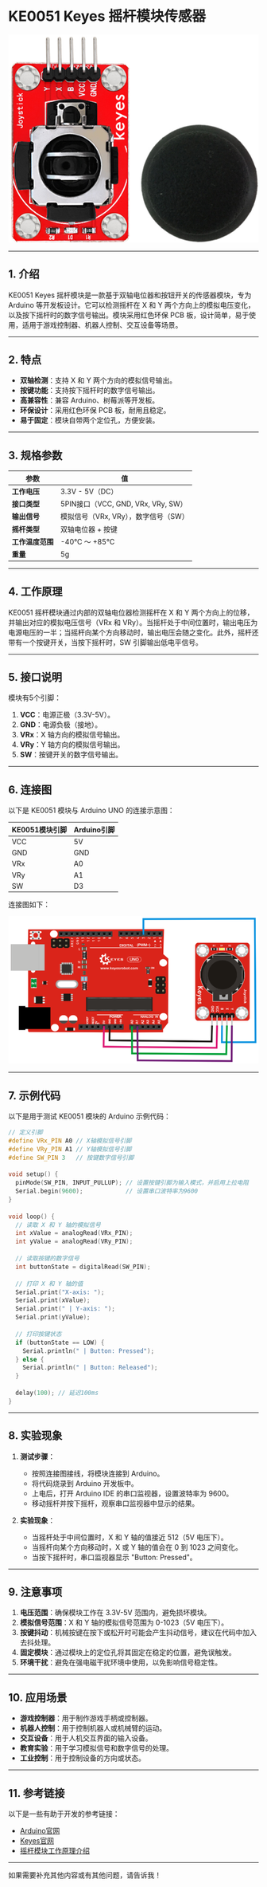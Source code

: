 # KE0051 Keyes 摇杆模块传感器

![image-20250312161230376](media/image-20250312161230376.png)

---

## **1. 介绍**

KE0051 Keyes 摇杆模块是一款基于双轴电位器和按钮开关的传感器模块，专为 Arduino 等开发板设计。它可以检测摇杆在 X 和 Y 两个方向上的模拟电压变化，以及按下摇杆时的数字信号输出。模块采用红色环保 PCB 板，设计简单，易于使用，适用于游戏控制器、机器人控制、交互设备等场景。

---

## **2. 特点**

- **双轴检测**：支持 X 和 Y 两个方向的模拟信号输出。
- **按键功能**：支持按下摇杆时的数字信号输出。
- **高兼容性**：兼容 Arduino、树莓派等开发板。
- **环保设计**：采用红色环保 PCB 板，耐用且稳定。
- **易于固定**：模块自带两个定位孔，方便安装。

---

## **3. 规格参数**

| 参数            | 值                     |
|-----------------|------------------------|
| **工作电压**    | 3.3V - 5V（DC）        |
| **接口类型**    | 5PIN接口（VCC, GND, VRx, VRy, SW） |
| **输出信号**    | 模拟信号（VRx, VRy），数字信号（SW） |
| **摇杆类型**    | 双轴电位器 + 按键      |
| **工作温度范围**| -40℃ ～ +85℃          |
| **重量**        | 5g                     |

---

## **4. 工作原理**

KE0051 摇杆模块通过内部的双轴电位器检测摇杆在 X 和 Y 两个方向上的位移，并输出对应的模拟电压信号（VRx 和 VRy）。当摇杆处于中间位置时，输出电压为电源电压的一半；当摇杆向某个方向移动时，输出电压会随之变化。此外，摇杆还带有一个按键开关，当按下摇杆时，SW 引脚输出低电平信号。

---

## **5. 接口说明**

模块有5个引脚：
1. **VCC**：电源正极（3.3V-5V）。
2. **GND**：电源负极（接地）。
3. **VRx**：X 轴方向的模拟信号输出。
4. **VRy**：Y 轴方向的模拟信号输出。
5. **SW**：按键开关的数字信号输出。

---

## **6. 连接图**

以下是 KE0051 模块与 Arduino UNO 的连接示意图：

| KE0051模块引脚 | Arduino引脚 |
| -------------- | ----------- |
| VCC            | 5V          |
| GND            | GND         |
| VRx            | A0          |
| VRy            | A1          |
| SW             | D3          |

连接图如下：

![image-20250312161245929](media/image-20250312161245929.png)

---

## **7. 示例代码**

以下是用于测试 KE0051 模块的 Arduino 示例代码：

```cpp
// 定义引脚
#define VRx_PIN A0 // X轴模拟信号引脚
#define VRy_PIN A1 // Y轴模拟信号引脚
#define SW_PIN 3   // 按键数字信号引脚

void setup() {
  pinMode(SW_PIN, INPUT_PULLUP); // 设置按键引脚为输入模式，并启用上拉电阻
  Serial.begin(9600);            // 设置串口波特率为9600
}

void loop() {
  // 读取 X 和 Y 轴的模拟信号
  int xValue = analogRead(VRx_PIN);
  int yValue = analogRead(VRy_PIN);

  // 读取按键的数字信号
  int buttonState = digitalRead(SW_PIN);

  // 打印 X 和 Y 轴的值
  Serial.print("X-axis: ");
  Serial.print(xValue);
  Serial.print(" | Y-axis: ");
  Serial.print(yValue);

  // 打印按键状态
  if (buttonState == LOW) {
    Serial.println(" | Button: Pressed");
  } else {
    Serial.println(" | Button: Released");
  }

  delay(100); // 延迟100ms
}
```

---

## **8. 实验现象**

1. **测试步骤**：
   - 按照连接图接线，将模块连接到 Arduino。
   - 将代码烧录到 Arduino 开发板中。
   - 上电后，打开 Arduino IDE 的串口监视器，设置波特率为 9600。
   - 移动摇杆并按下摇杆，观察串口监视器中显示的结果。

2. **实验现象**：
   - 当摇杆处于中间位置时，X 和 Y 轴的值接近 512（5V 电压下）。
   - 当摇杆向某个方向移动时，X 或 Y 轴的值会在 0 到 1023 之间变化。
   - 当按下摇杆时，串口监视器显示 "Button: Pressed"。

---

## **9. 注意事项**

1. **电压范围**：确保模块工作在 3.3V-5V 范围内，避免损坏模块。
2. **模拟信号范围**：X 和 Y 轴的模拟信号范围为 0-1023（5V 电压下）。
3. **按键抖动**：机械按键在按下或松开时可能会产生抖动信号，建议在代码中加入去抖处理。
4. **固定模块**：通过模块上的定位孔将其固定在稳定的位置，避免误触发。
5. **环境干扰**：避免在强电磁干扰环境中使用，以免影响信号稳定性。

---

## **10. 应用场景**

- **游戏控制器**：用于制作游戏手柄或控制器。
- **机器人控制**：用于控制机器人或机械臂的运动。
- **交互设备**：用于人机交互界面的输入设备。
- **教育实验**：用于学习模拟信号和数字信号的处理。
- **工业控制**：用于控制设备的方向或状态。

---

## **11. 参考链接**

以下是一些有助于开发的参考链接：
- [Arduino官网](https://www.arduino.cc/)
- [Keyes官网](http://www.keyes-robot.com/)
- [摇杆模块工作原理介绍](https://en.wikipedia.org/wiki/Joystick)

---

如果需要补充其他内容或有其他问题，请告诉我！
